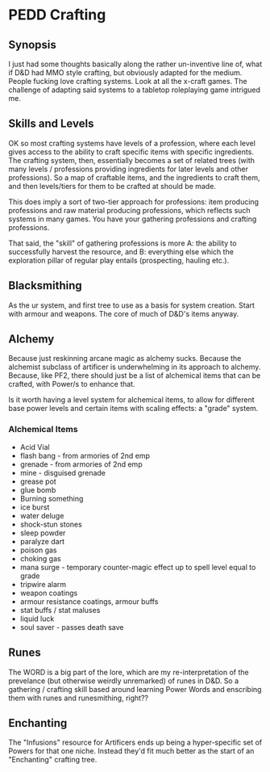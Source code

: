 # PEDD Crafting

## Synopsis

I just had some thoughts basically along the rather un-inventive line of, what if D&D had MMO style crafting, but obviously adapted for the medium. People fucking love crafting systems. Look at all the x-craft games. The challenge of adapting said systems to a tabletop roleplaying game intrigued me.

## Skills and Levels

OK so most crafting systems have levels of a profession, where each level gives access to the ability to craft specific items with specific ingredients. The crafting system, then, essentially becomes a set of related trees (with many levels / professions providing ingredients for later levels and other professions). So a map of craftable items, and the ingredients to craft them, and then levels/tiers for them to be crafted at should be made.

This does imply a sort of two-tier approach for professions: item producing professions and raw material producing professions, which reflects such systems in many games. You have your gathering professions and crafting professions.

That said, the "skill" of gathering professions is more A: the ability to successfully harvest the resource, and B: everything else which the exploration pillar of regular play entails (prospecting, hauling etc.).

## Blacksmithing
As the ur system, and first tree to use as a basis for system creation. Start with armour and weapons. The core of much of D&D's items anyway.

## Alchemy
Because just reskinning arcane magic as alchemy sucks. Because the alchemist subclass of artificer is underwhelming in its approach to alchemy. Because, like PF2, there should just be a list of alchemical items that can be crafted, with Power/s to enhance that.

Is it worth having a level system for alchemical items, to allow for different base power levels and certain items with scaling effects: a "grade" system.

### Alchemical Items
- Acid Vial
- flash bang - from armories of 2nd emp
- grenade - from armories of 2nd emp
- mine - disguised grenade
- grease pot
- glue bomb
- Burning something
- ice burst
- water deluge
- shock-stun stones
- sleep powder
- paralyze dart
- poison gas
- choking gas
- mana surge - temporary counter-magic effect up to spell level equal to grade
- tripwire alarm
- weapon coatings
- armour resistance coatings, armour buffs
- stat buffs / stat maluses
- liquid luck
- soul saver - passes death save

## Runes
The WORD is a big part of the lore, which are my re-interpretation of the prevelance (but otherwise weirdly unremarked) of runes in D&D. So a gathering / crafting skill based around learning Power Words and enscribing them with runes and runesmithing, right??

## Enchanting
The "Infusions" resource for Artificers ends up being a hyper-specific set of Powers for that one niche. Instead they'd fit much better as the start of an "Enchanting" crafting tree.